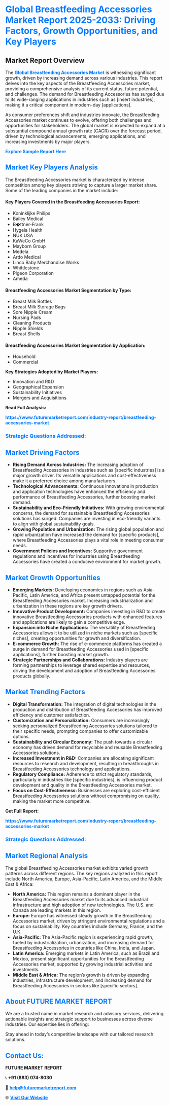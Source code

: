 <h1 style="color: #007BFF;">Global Breastfeeding Accessories Market Report 2025-2033: Driving Factors, Growth Opportunities, and Key Players</h1>

<section id="overview">
<h2>Market Report Overview</h2>
<p>The <a href="https://www.futuremarketreport.com/industry-report/breastfeeding-accessories-market" style="color: #007BFF; text-decoration: none;"><strong>Global Breastfeeding Accessories Market</strong></a> is witnessing significant growth, driven by increasing demand across various industries. This report delves into the key aspects of the Breastfeeding Accessories market, providing a comprehensive analysis of its current status, future potential, and challenges. The demand for Breastfeeding Accessories has surged due to its wide-ranging applications in industries such as [insert industries], making it a critical component in modern-day [applications].</p>
<p>As consumer preferences shift and industries innovate, the Breastfeeding Accessories market continues to evolve, offering both challenges and opportunities for stakeholders. The global market is expected to expand at a substantial compound annual growth rate (CAGR) over the forecast period, driven by technological advancements, emerging applications, and increasing investments by major players.</p>
</section>

<section id="overview">
<p><a href="https://www.futuremarketreport.com/request-sample/reportId=103540" style="color: #007BFF; text-decoration: none;"><strong>Explore Sample Report Here</strong></a></p>
</section>

<section id="key-players">
<h2 style="color: #007BFF;">Market Key Players Analysis</h2>
<p>The Breastfeeding Accessories market is characterized by intense competition among key players striving to capture a larger market share. Some of the leading companies in the market include:</p>
<h4>Key Players Covered in the Breastfeeding Accessories Report:</h4>
<ul><li>Koninklijke Philips</li><li>Bailey Medical</li><li>B�ttner-Frank</li><li>Hygeia Health</li><li>NUK USA</li><li>KaWeCo GmbH</li><li>Mayborn Group</li><li>Medela</li><li>Ardo Medical</li><li>Linco Baby Merchandise Works</li><li>Whittlestone</li><li>Pigeon Corporation</li><li>Ameda</li></ul>
<h4>Breastfeeding Accessories Market Segmentation by Type:</h4>
<ul><li>Breast Milk Bottles</li><li>Breast Milk Storage Bags</li><li>Sore Nipple Cream</li><li>Nursing Pads</li><li>Cleaning Products</li><li>Nipple Shields</li><li>Breast Shells</li></ul>

<h4>Breastfeeding Accessories Market Segmentation by Application:</h4>
<ul><li>Household</li><li>Commercial</li></ul>
<p><strong>Key Strategies Adopted by Market Players:</strong></p>
<ul>
<li>Innovation and R&D</li>
<li>Geographical Expansion</li>
<li>Sustainability Initiatives</li>
<li>Mergers and Acquisitions</li>
</ul>
</section>

<section>
<p><strong>Read Full Analysis: </strong></p><a href="https://www.futuremarketreport.com/industry-report/breastfeeding-accessories-market" style="color: #007BFF; text-decoration: none;"><strong>https://www.futuremarketreport.com/industry-report/breastfeeding-accessories-market</strong></a>
<h3 style="color: #007BFF;">Strategic Questions Addressed:</h3>
</section>

<section id="driving-factors">
<h2 style="color: #007BFF;">Market Driving Factors</h2>
<ul>
<li><strong>Rising Demand Across Industries:</strong> The increasing adoption of Breastfeeding Accessories in industries such as [specific industries] is a major growth driver. Its versatile applications and cost-effectiveness make it a preferred choice among manufacturers.</li>
<li><strong>Technological Advancements:</strong> Continuous innovations in production and application technologies have enhanced the efficiency and performance of Breastfeeding Accessories, further boosting market demand.</li>
<li><strong>Sustainability and Eco-Friendly Initiatives:</strong> With growing environmental concerns, the demand for sustainable Breastfeeding Accessories solutions has surged. Companies are investing in eco-friendly variants to align with global sustainability goals.</li>
<li><strong>Growing Population and Urbanization:</strong> The rising global population and rapid urbanization have increased the demand for [specific products], where Breastfeeding Accessories plays a vital role in meeting consumer needs.</li>
<li><strong>Government Policies and Incentives:</strong> Supportive government regulations and incentives for industries using Breastfeeding Accessories have created a conducive environment for market growth.</li>
</ul>
</section>

<section id="growth-opportunities">
<h2 style="color: #007BFF;">Market Growth Opportunities</h2>
<ul>
<li><strong>Emerging Markets:</strong> Developing economies in regions such as Asia-Pacific, Latin America, and Africa present untapped potential for the Breastfeeding Accessories market. Increasing industrialization and urbanization in these regions are key growth drivers.</li>
<li><strong>Innovative Product Development:</strong> Companies investing in R&D to create innovative Breastfeeding Accessories products with enhanced features and applications are likely to gain a competitive edge.</li>
<li><strong>Expansion into Niche Applications:</strong> The versatility of Breastfeeding Accessories allows it to be utilized in niche markets such as [specific niches], creating opportunities for growth and diversification.</li>
<li><strong>E-commerce Growth:</strong> The rise of e-commerce platforms has created a surge in demand for Breastfeeding Accessories used in [specific applications], further boosting market growth.</li>
<li><strong>Strategic Partnerships and Collaborations:</strong> Industry players are forming partnerships to leverage shared expertise and resources, driving the development and adoption of Breastfeeding Accessories products globally.</li>
</ul>
</section>

<section id="trending-factors">
<h2 style="color: #007BFF;">Market Trending Factors</h2>
<ul>
<li><strong>Digital Transformation:</strong> The integration of digital technologies in the production and distribution of Breastfeeding Accessories has improved efficiency and customer satisfaction.</li>
<li><strong>Customization and Personalization:</strong> Consumers are increasingly seeking personalized Breastfeeding Accessories solutions tailored to their specific needs, prompting companies to offer customizable options.</li>
<li><strong>Sustainability and Circular Economy:</strong> The push towards a circular economy has driven demand for recyclable and reusable Breastfeeding Accessories solutions.</li>
<li><strong>Increased Investment in R&D:</strong> Companies are allocating significant resources to research and development, resulting in breakthroughs in Breastfeeding Accessories technology and applications.</li>
<li><strong>Regulatory Compliance:</strong> Adherence to strict regulatory standards, particularly in industries like [specific industries], is influencing product development and quality in the Breastfeeding Accessories market.</li>
<li><strong>Focus on Cost-Effectiveness:</strong> Businesses are exploring cost-efficient Breastfeeding Accessories solutions without compromising on quality, making the market more competitive.</li>
</ul>
</section>

<section>
<p><strong>Get Full Report: </strong></p><a href="https://www.futuremarketreport.com/industry-report/breastfeeding-accessories-market" style="color: #007BFF; text-decoration: none;"><strong>https://www.futuremarketreport.com/industry-report/breastfeeding-accessories-market</strong></a>
<h3 style="color: #007BFF;">Strategic Questions Addressed:</h3>
</section>


<section id="regional-analysis">
<h2 style="color: #007BFF;">Market Regional Analysis</h2>
<p>The global Breastfeeding Accessories market exhibits varied growth patterns across different regions. The key regions analyzed in this report include North America, Europe, Asia-Pacific, Latin America, and the Middle East & Africa:</p>
<ul>
<li><strong>North America:</strong> This region remains a dominant player in the Breastfeeding Accessories market due to its advanced industrial infrastructure and high adoption of new technologies. The U.S. and Canada are leading markets in this region.</li>
<li><strong>Europe:</strong> Europe has witnessed steady growth in the Breastfeeding Accessories market, driven by stringent environmental regulations and a focus on sustainability. Key countries include Germany, France, and the U.K.</li>
<li><strong>Asia-Pacific:</strong> The Asia-Pacific region is experiencing rapid growth, fueled by industrialization, urbanization, and increasing demand for Breastfeeding Accessories in countries like China, India, and Japan.</li>
<li><strong>Latin America:</strong> Emerging markets in Latin America, such as Brazil and Mexico, present significant opportunities for the Breastfeeding Accessories market, supported by growing industrial activities and investments.</li>
<li><strong>Middle East & Africa:</strong> The region’s growth is driven by expanding industries, infrastructure development, and increasing demand for Breastfeeding Accessories in sectors like [specific sectors].</li>
</ul>
</section>

<footer>
<h2 style="color: #007BFF;">About FUTURE MARKET REPORT</h2>
<p>We are a trusted name in market research and advisory services, delivering actionable insights and strategic support to businesses across diverse industries. Our expertise lies in offering:</p>

<p>Stay ahead in today’s competitive landscape with our tailored research solutions.</p>

<h2 style="color: #007BFF;">Contact Us:</h2>
<p><strong>FUTURE MARKET REPORT</strong></p>
<p>📞 <strong>+91 (883) 074-8030</strong></p>
<p>📧 <strong><a href="mailto:help@futuremarketreport.com" style="color: #007BFF;">help@futuremarketreport.com</a></strong></p>
<p>🌐 <strong><a href="https://www.futuremarketreport.com/" style="color: #007BFF;">Visit Our Website</a></strong></p>
</footer>